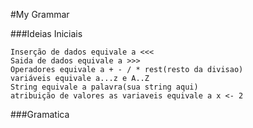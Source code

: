 #My Grammar

###Ideias Iniciais
    
    Inserção de dados equivale a <<<
    Saida de dados equivale a >>>
    Operadores equivale a + - / * rest(resto da divisao)
    variáveis equivale a...z e A..Z
    String equivale a palavra(sua string aqui)
    atribuição de valores as variaveis equivale a x <- 2
    
###Gramatica 

    

    
    
    


